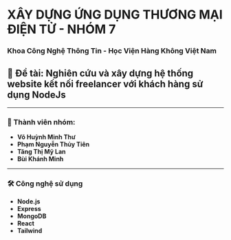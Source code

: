 # XÂY DỰNG ỨNG DỤNG THƯƠNG MẠI ĐIỆN TỬ - NHÓM 7
### Khoa Công Nghệ Thông Tin - Học Viện Hàng Không Việt Nam  


## 🛒 Đề tài: Nghiên cứu và xây dựng hệ thống website kết nối freelancer với khách hàng sử dụng NodeJs

---

### 👥 Thành viên nhóm:
- **Võ Huỳnh Minh Thư**
- **Phạm Nguyễn Thủy Tiên**
- **Tăng Thị Mỹ Lan**
- **Bùi Khánh Minh**

---

### 🛠 Công nghệ sử dụng
- **Node.js**
- **Express**
- **MongoDB**
- **React**
- **Tailwind**
